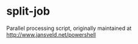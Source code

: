 # split-job
Parallel processing script, originally maintained at http://www.jansveld.net/powershell
